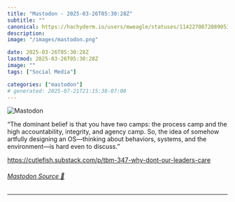 ```yaml
---
title: "Mastodon - 2025-03-26T05:30:28Z"
subtitle: ""
canonical: https://hachyderm.io/users/mweagle/statuses/114227087208905336
description:
image: "/images/mastodon.png"

date: 2025-03-26T05:30:28Z
lastmod: 2025-03-26T05:30:28Z
image: ""
tags: ["Social Media"]

categories: ["mastodon"]
# generated: 2025-07-21T21:15:38-07:00
---
```

![Mastodon](/images/mastodon.png)

<p>“The dominant belief is that you have two camps: the process camp and the high accountability, integrity, and agency camp. So, the idea of somehow artfully designing an OS—thinking about behaviors, systems, and the environment—is hard even to discuss.”</p><p><a href="https://cutlefish.substack.com/p/tbm-347-why-dont-our-leaders-care" target="_blank" rel="nofollow noopener noreferrer" translate="no"><span class="invisible">https://</span><span class="ellipsis">cutlefish.substack.com/p/tbm-3</span><span class="invisible">47-why-dont-our-leaders-care</span></a></p>


###### [Mastodon Source 🐘](https://hachyderm.io/@mweagle/114227087208905336)

___
